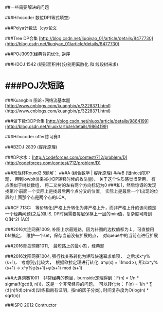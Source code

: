 ##一些需要解决的问题

###Hihocoder 数位DP(等式填空)

###Polya计数法（cyx论文

###Tree DP合集
[http://blog.csdn.net/liuqiyao_01/article/details/8477730](http://blog.csdn.net/liuqiyao_01/article/details/8477730)

###POJ3093(经典背包优化, 逆序

###HDOJ 1542 (矩形面积并)(分别用离散化 和 线段树来求)

###POJ次短路
=======
###Kuangbin 图论+网络流基本题
[http://www.cnblogs.com/kuangbin/p/3228371.html](http://www.cnblogs.com/kuangbin/p/3228371.html)

###做下数位DP合集
[http://blog.csdn.net/niuox/article/details/9864199](http://blog.csdn.net/niuox/article/details/9864199)

###Hihocoder offer练习赛3

###BZOJ 2839 (容斥原理)

###DP水水：[http://codeforces.com/contest/712/problem/D](http://codeforces.com/contest/712/problem/D)

###玲珑杯Round2.5题解：
###A (组合数学 | 容斥原理)
###B (很nice的DP题， 用到lowbit(i)来减小DP转移时候的枚举量)， 关于这个性质感觉很常用， 有点类似于树状数组， 将二叉树的左右两个方向标记为0
###和1，然后惊讶的发现找第i个前面一个实际上是找最后两个点分叉的位置， 实际上是最后一个1出现的位置的上面那个点是两个点的LCA。

###CF 713C:　等价转化(严格上升转化为非严格上升，而非严格上升的该问题是一个经典问题)之后的LIS, DP时候需要每层保存上一层的min值，复杂度可降到O(N^2) (AC)

###2016大连网赛1009, 补图上求最短路，因为补图的边权值都为１，可直接用bfs搞定，　维护一个set，保存当前没有扩展的点，　对queue中的当前点进行扩展

###2016青岛网赛1011,　最短路上的最小割，经典题

###2016沈阳网赛1004, 强行找关系转化为矩阵快速幂求单项，　之后求x^y%(s+1)，　考虑到y比较大，　根据欧拉定理进行转化: a^φ(x) = 1(mod x), 所以x^y%(s+1) -> x^y%φ(s+1)+φ(s+1) mod (s+1)

###大连网赛1001　非常经典的题目，burnside定理得到：F(n) = 1/n * sigma(f(gcd(i, n)))，这是一个非常经典的问题，　可以转化为： F(n) = ​1/n * ∑​ (d∣n)​​f(d)φ(​n/d​​)(训练指南有证明，按n的因子分类), 时间复杂度为O(log(n) * sqrt(n))

###ISPC 2012 Contructor
